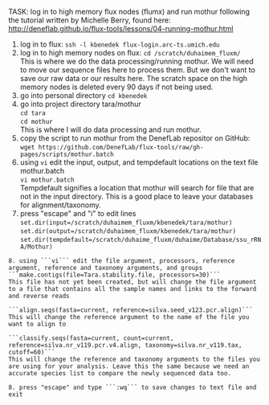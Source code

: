 TASK: log in to high memory flux nodes (flumx) and run mothur following the tutorial written by Michelle Berry, found here: http://deneflab.github.io/flux-tools/lessons/04-running-mothur.html


1. log in to flux: ```ssh -l kbenedek flux-login.arc-ts.umich.edu```  
2. log in to high memory nodes on flux: ```cd /scratch/duhaimem_fluxm/```  
  This is where we do the data processing/running mothur. We will need to move our sequence files here to process them. But we don't want to save our raw data or our results here. The scratch space on the high memory nodes is deleted every 90 days if not being used.  
3. go into personal directory ```cd kbenedek```  
4. go into project directory tara/mothur  
   ```cd tara```  
   ```cd mothur```  
   This is where I will do data processing and run mothur.
5. copy the script to run mothur from the DenefLab repositor on GitHub: ```wget https://github.com/DenefLab/flux-tools/raw/gh-pages/scripts/mothur.batch```  
6. using ```vi``` edit the input, output, and tempdefault locations on the text file mothur.batch  
  ```vi mothur.batch```  
  Tempdefault signifies a location that mothur will search for file that are not in the input directory. This is a good place to leave your databases for alignment/taxonomy.
7. press "escape" and "i" to edit lines  
  ```set.dir(input=/scratch/duhaimem_fluxm/kbenedek/tara/mothur)```  
  ```set.dir(output=/scratch/duhaimem_fluxm/kbenedek/tara/mothur)```  
  ```set.dir(tempdefault=/scratch/duhaime_fluxm/duhaime/Database/ssu_rRNA/Mothur)```  
  ```   
8. using ```vi``` edit the file argument, processors, reference argument, reference and taxonomy arguments, and groups  
  ```make.contigs(file=Tara.stability.file, processors=30)```  
  This file has not yet been created, but will change the file argument to a file that contains all the sample names and links to the forward and reverse reads  
  
  ```align.seqs(fasta=current, reference=silva.seed_v123.pcr.align)```  
  This will change the reference argument to the name of the file you want to align to  
  
  ```classify.seqs(fasta=current, count=current, reference=silva.nr_v119.pcr.v4.align, taxonomy=silva.nr_v119.tax, cutoff=60)```  
  This will change the reference and taxonomy arguments to the files you are using for your analysis. Leave this the same because we need an accurate species list to compare the newly sequenced data too.  
  
8. press "escape" and type ```:wq``` to save changes to text file and exit  

 
